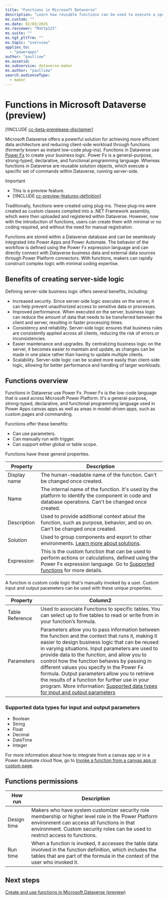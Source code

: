```yaml
---
title: "Functions in Microsoft Dataverse"
description: "Learn how reusable functions can be used to execute a specific set of commands within Dataverse"
ms.custom: ""
ms.date: 02/03/2025
ms.reviewer: "Mattp123"
ms.suite: ""
ms.tgt_pltfrm: ""
ms.topic: "overview"
applies_to: 
  - "powerapps"
author: "paulliew"
ms.assetid: 
ms.subservice: dataverse-maker
ms.author: "paulliew"
search.audienceType: 
  - maker
---
```

# Functions in Microsoft Dataverse (preview)

[!INCLUDE [cc-beta-prerelease-disclaimer](../../includes/cc-beta-prerelease-disclaimer.md)]

Microsoft Dataverse offers a powerful solution for achieving more efficient data architecture and reducing client-side workload through functions (formerly known as instant low-code plug-ins). Functions in Dataverse use [Power Fx](/power-platform/power-fx/overview) to create your business logic. Power Fx is a general-purpose, strong-typed, declarative, and functional programming language. Whereas functions in Dataverse are reusable solution objects, which execute a specific set of commands within Dataverse, running server-side.

> [!IMPORTANT]
>
> - This is a preview feature.
> - [!INCLUDE [cc-preview-features-definition](../../includes/cc-preview-features-definition.md)]

Traditionally, functions were created using plug-ins. These plug-ins were created as custom classes compiled into a .NET Framework assembly, which were then uploaded and registered within Dataverse. However, now with the introduction of functions, users can create them with minimal or no coding required, and without the need for manual registration.

Functions are stored within a Dataverse database and can be seamlessly integrated into Power Apps and Power Automate. The behavior of the workflow is defined using the Power Fx expression language and can directly connect with Dataverse business data and external data sources through Power Platform connectors. With functions, makers can rapidly construct complex logic with minimal coding expertise.

## Benefits of creating server-side logic

Defining server-side business logic offers several benefits, including: 

- Increased security. Since server-side logic executes on the server, it can help prevent unauthorized access to sensitive data or processes.
- Improved performance. When executed on the server, business logic can reduce the amount of data that needs to be transferred between the client and server, resulting in faster processing times.
- Consistency and reliability. Server-side logic ensures that business rules are consistently applied across all clients, reducing the risk of errors or inconsistencies.
- Easier maintenance and upgrades. By centralizing business logic on the server, it becomes easier to maintain and update, as changes can be made in one place rather than having to update multiple clients.
- Scalability. Server-side logic can be scaled more easily than client-side logic, allowing for better performance and handling of larger workloads.

## Functions overview

Functions in Dataverse use Power Fx. Power Fx is the low-code language that is used across Microsoft Power Platform. It's a general-purpose, strong-typed, declarative, and functional programming language used in Power Apps canvas apps as well as areas in model-driven apps, such as custom pages and commanding.

Functions offer these benefits:

- Can use parameters.
- Can manually run with trigger.
- Can support either global or table scope.

Functions have these general properties.

| Property      | Description                                                                                       |
|---------------|---------------------------------------------------------------------------------------------------|
| Display name  | The human-readable name of the function. Can't be changed once created.                           |
| Name          | The internal name of the function. It's used by the platform to identify the component in code and database operations. Can't be changed once created. |
| Description   | Used to provide additional context about the function, such as purpose, behavior, and so on. Can't be changed once created. |
| Solution      | Used to group components and export to other environments. [Learn more about solutions](solutions-overview.md).            |
| Expression    | This is the custom function that can be used to perform actions or calculations, defined using the Power Fx expression language. Go to [Supported functions](functions-supported-power-fx.md) for more details.  |

A function is custom code logic that's manually invoked by a user. Custom input and output parameters can be used with these unique properties.

|Property  |Column2  |
|---------|---------|
|Table Reference   |  Used to associate Functions to specific tables. You can select up to five tables to read or write from in your function’s formula.   |
|Parameters   |  Parameters allow you to pass information between the function and the context that runs it, making it easier to design business logic that can be reused in varying situations. Input parameters are used to provide data to the function, and allow you to control how the function behaves by passing in different values you specify in the Power Fx formula. Output parameters allow you to retrieve the results of a function for further use in your program. More information: [Supported data types for input and output parameters](#supported-data-types-for-input-and-output-parameters)      |

### Supported data types for input and output parameters

- Boolean
- String
- Float
- Decimal
- DateTime
- Integer

For more information about how to integrate from a canvas app or in a Power Automate cloud flow, go to [Invoke a function from a canvas app or custom page](functions-invoke.md#invoke-a-function-from-a-canvas-app-or-custom-page).

## Functions permissions

| How run  | Description  |
|---------|---------|
|Design time     |   Makers who have system customizer security role membership or higher level role in the Power Platform environment can access all functions in that environment. Custom security roles can be used to restrict access to functions.       |
|Run time     | When a function is invoked, it accesses the table data involved in the function definition, which includes the tables that are part of the formula in the context of the user who invoked it.     |

## Next steps

[Create and use functions in Microsoft Dataverse (preview)](functions-create.md)
